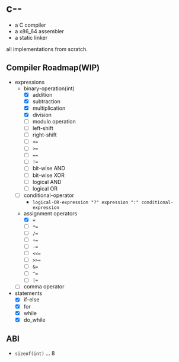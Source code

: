 # c--

- a C compiler
- a x86_64 assembler
- a static linker

all implementations from scratch.

## Compiler Roadmap(WIP)

- expressions
  - binary-operation(int)
    - [x] addition
    - [x] subtraction
    - [x] multiplication
    - [x] division
    - [ ] modulo operation
    - [ ] left-shift
    - [ ] right-shift
    - [ ] `<=`
    - [ ] `>=`
    - [ ] `==`
    - [ ] `!=`
    - [ ] bit-wise AND
    - [ ] bit-wise XOR
    - [ ] logical AND
    - [ ] logical OR
  - [ ] conditional-operator
    - `logical-OR-expression "?" expression ":" conditional-expression`
  - assignment operators
    - [x] `=`
    - [ ] `*=`
    - [ ] `/=`
    - [ ] `+=`
    - [ ] `-=`
    - [ ] `<<=`
    - [ ] `>>=`
    - [ ] `&=`
    - [ ] `^=`
    - [ ] `|=`
  - [ ] comma operator
- statements
  - [x] if-else
  - [x] for
  - [x] while
  - [x] do_while

## ABI

- `sizeof(int)` ... 8
